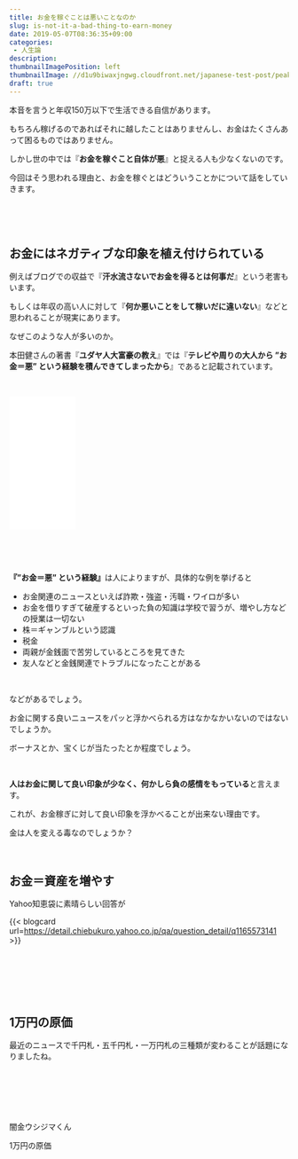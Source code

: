 ```yaml
---
title: お金を稼ぐことは悪いことなのか
slug: is-not-it-a-bad-thing-to-earn-money
date: 2019-05-07T08:36:35+09:00
categories: 
 - 人生論
description: 
thumbnailImagePosition: left
thumbnailImage: //d1u9biwaxjngwg.cloudfront.net/japanese-test-post/peak-140.jpg
draft: true
---
```


<!--more-->

本音を言うと年収150万以下で生活できる自信があります。

もちろん稼げるのであればそれに越したことはありませんし、お金はたくさんあって困るものではありません。

しかし世の中では『<strong>お金を稼ぐこと自体が悪</strong>』と捉える人も少なくないのです。

今回はそう思われる理由と、お金を稼ぐとはどういうことかについて話をしていきます。

&nbsp;

&nbsp;
<h2>お金にはネガティブな印象を植え付けられている</h2>
例えばブログでの収益で『<strong>汗水流さないでお金を得るとは何事だ</strong>』という老害もいます。

もしくは年収の高い人に対して『<strong>何か悪いことをして稼いだに違いない</strong>』などと思われることが現実にあります。

なぜこのような人が多いのか。

本田健さんの著書『<strong>ユダヤ人大富豪の教え</strong>』では『<strong>テレビや周りの大人から ”お金＝悪” という経験を積んできてしまったから</strong>』であると記載されています。

&nbsp;

<iframe style="width: 120px; height: 240px;" src="//rcm-fe.amazon-adsystem.com/e/cm?lt1=_blank&amp;bc1=000000&amp;IS2=1&amp;bg1=FFFFFF&amp;fc1=000000&amp;lc1=0000FF&amp;t=25haruhiro03-22&amp;language=ja_JP&amp;o=9&amp;p=8&amp;l=as4&amp;m=amazon&amp;f=ifr&amp;ref=as_ss_li_til&amp;asins=4479300082&amp;linkId=8cc95816dedc3213e7aecf4454201913" frameborder="0" marginwidth="0" marginheight="0" scrolling="no"></iframe>

&nbsp;

&nbsp;

<strong>『</strong><strong>”お金＝悪” という経験』</strong>は人によりますが、具体的な例を挙げると
<ul>
 	<li>お金関連のニュースといえば詐欺・強盗・汚職・ワイロが多い</li>
 	<li>お金を借りすぎて破産するといった負の知識は学校で習うが、増やし方などの授業は一切ない</li>
 	<li>株＝ギャンブルという認識</li>
 	<li>税金</li>
 	<li>両親が金銭面で苦労しているところを見てきた</li>
 	<li>友人などと金銭関連でトラブルになったことがある</li>
</ul>
&nbsp;

などがあるでしょう。

お金に関する良いニュースをパッと浮かべられる方はなかなかいないのではないでしょうか。

ボーナスとか、宝くじが当たったとか程度でしょう。

&nbsp;

<strong>人はお金に関して良い印象が少なく、何かしら負の感情をもっている</strong>と言えます。

これが、お金稼ぎに対して良い印象を浮かべることが出来ない理由です。

金は人を変える毒なのでしょうか？

&nbsp;
<h2>お金＝資産を増やす</h2>
Yahoo知恵袋に素晴らしい回答が

{{< blogcard url=https://detail.chiebukuro.yahoo.co.jp/qa/question_detail/q1165573141 >}}
&nbsp;

&nbsp;

&nbsp;

&nbsp;
<h2>1万円の原価</h2>
最近のニュースで千円札・五千円札・一万円札の三種類が変わることが話題になりましたね。

&nbsp;

&nbsp;

&nbsp;

闇金ウシジマくん

1万円の原価

&nbsp;

&nbsp;

&nbsp;

&nbsp;
